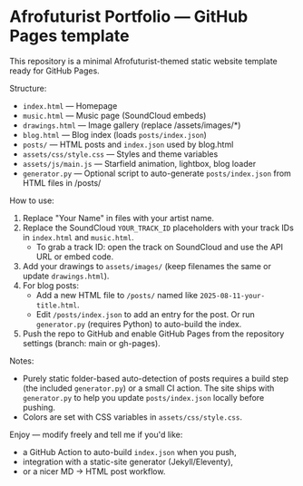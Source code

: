 # Afrofuturist Portfolio — GitHub Pages template

This repository is a minimal Afrofuturist-themed static website template ready for GitHub Pages.

Structure:
- `index.html` — Homepage
- `music.html` — Music page (SoundCloud embeds)
- `drawings.html` — Image gallery (replace /assets/images/*)
- `blog.html` — Blog index (loads `posts/index.json`)
- `posts/` — HTML posts and `index.json` used by blog.html
- `assets/css/style.css` — Styles and theme variables
- `assets/js/main.js` — Starfield animation, lightbox, blog loader
- `generator.py` — Optional script to auto-generate `posts/index.json` from HTML files in /posts/

How to use:
1. Replace "Your Name" in files with your artist name.
2. Replace the SoundCloud `YOUR_TRACK_ID` placeholders with your track IDs in `index.html` and `music.html`.
   - To grab a track ID: open the track on SoundCloud and use the API URL or embed code.
3. Add your drawings to `assets/images/` (keep filenames the same or update `drawings.html`).
4. For blog posts:
   - Add a new HTML file to `/posts/` named like `2025-08-11-your-title.html`.
   - Edit `/posts/index.json` to add an entry for the post. Or run `generator.py` (requires Python) to auto-build the index.
5. Push the repo to GitHub and enable GitHub Pages from the repository settings (branch: main or gh-pages).

Notes:
- Purely static folder-based auto-detection of posts requires a build step (the included `generator.py`) or a small CI action. The site ships with `generator.py` to help you update `posts/index.json` locally before pushing.
- Colors are set with CSS variables in `assets/css/style.css`.

Enjoy — modify freely and tell me if you'd like:
- a GitHub Action to auto-build `index.json` when you push,
- integration with a static-site generator (Jekyll/Eleventy),
- or a nicer MD → HTML post workflow.
